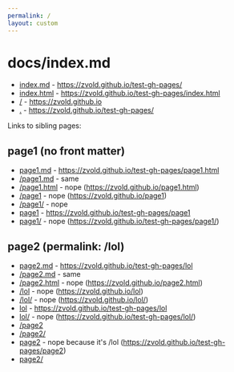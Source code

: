 ```yaml
---
permalink: /
layout: custom
---
```


# docs/index.md

- [index.md](index.md) - https://zvold.github.io/test-gh-pages/
- [index.html](index.html) - https://zvold.github.io/test-gh-pages/index.html
- [/](/) - https://zvold.github.io
- [.](.) - https://zvold.github.io/test-gh-pages/

Links to sibling pages:

## page1 (no front matter)

- [page1.md](page1.md) - https://zvold.github.io/test-gh-pages/page1.html
- [/page1.md](/page1.md) - same
- [/page1.html](/page1.html) - nope (https://zvold.github.io/page1.html)
- [/page1](/page1) - nope (https://zvold.github.io/page1)
- [/page1/](/page1/) - nope
- [page1](page1) - https://zvold.github.io/test-gh-pages/page1
- [page1/](page1/) - nope (https://zvold.github.io/test-gh-pages/page1/)

## page2 (permalink: /lol)

- [page2.md](page2.md) - https://zvold.github.io/test-gh-pages/lol
- [/page2.md](/page2.md) - same
- [/page2.html](/page2.html) - nope (https://zvold.github.io/page2.html)
- [/lol](/lol) - nope (https://zvold.github.io/lol)
- [/lol/](/lol/) - nope (https://zvold.github.io/lol/)
- [lol](lol) - https://zvold.github.io/test-gh-pages/lol
- [lol/](lol/) - nope (https://zvold.github.io/test-gh-pages/lol/)
- [/page2](/page2) 
- [/page2/](/page2/)
- [page2](page2) - nope because it's /lol (https://zvold.github.io/test-gh-pages/page2)
- [page2/](page2/)


